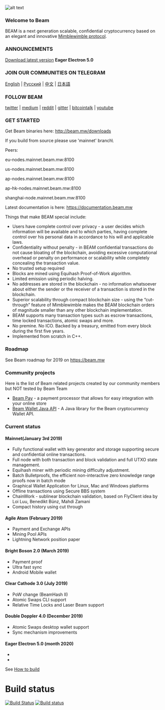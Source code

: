 
![alt text](https://s3.eu-central-1.amazonaws.com/website-storage.beam.mw/media/homepage/scc/scc-1.jpg "Beam Logo")

### Welcome to Beam


BEAM is a next generation scalable, confidential cryptocurrency based on an elegant and innovative [Mimblewimble protocol](https://docs.beam.mw/Mimblewimble.pdf).

### ANNOUNCEMENTS


[Download latest version](http://beam.mw/downloads)
**Eager Electron 5.0**


### JOIN OUR COMMUNITIES ON TELEGRAM

[English](https://t.me/BeamPrivacy) | [Русский](https://t.me/Beam_RU) | [中文](https://t.me/beamchina) | [日本語](https://t.me/beamjp)

### FOLLOW BEAM 

[twitter](https://twitter.com/beamprivacy) | [medium](https://medium.com/beam-mw) | [reddit](https://www.reddit.com/r/beamprivacy/) | [gitter](https://gitter.im/beamprivacy/Lobby) | [bitcointalk](https://bitcointalk.org/index.php?topic=5052151.0) | [youtube](https://www.youtube.com/channel/UCddqBnfSPWibf4f8OnEJm_w?)


### GET STARTED


Get Beam binaries here: http://beam.mw/downloads

If you build from source please use 'mainnet' branch\

Peers:

eu-nodes.mainnet.beam.mw:8100

us-nodes.mainnet.beam.mw:8100

ap-nodes.mainnet.beam.mw:8100

ap-hk-nodes.mainnet.beam.mw:8100

shanghai-node.mainnet.beam.mw:8100

Latest documentation is here: https://documentation.beam.mw

Things that make BEAM special include:

* Users have complete control over privacy - a user decides which information will be available and to which parties, having complete control over his personal data in accordance to his will and applicable laws.
* Confidentiality without penalty - in BEAM confidential transactions do not cause bloating of the blockchain, avoiding excessive computational overhead or penalty on performance or scalability while completely concealing the transaction value.
* No trusted setup required
* Blocks are mined using Equihash Proof-of-Work algorithm.
* Limited emission using periodic halving.
* No addresses are stored in the blockchain - no information whatsoever about either the sender or the receiver of a transaction is stored in the blockchain.
* Superior scalability through compact blockchain size - using the “cut-through” feature of
Mimblewimble makes the BEAM blockchain orders of magnitude smaller than any other
blockchain implementation.
* BEAM supports many transaction types such as escrow transactions, time locked
transactions, atomic swaps and more.
* No premine. No ICO. Backed by a treasury, emitted from every block during the first five
years.
* Implemented from scratch in C++.


### Roadmap

See Beam roadmap for 2019 on https://beam.mw

### Community projects

Here is the list of Beam related projects created by our community members but NOT tested by Beam Team

* [Beam Pay](https://github.com/vsnation/BeamPay) - a payment processor that allows for easy integration with your online store
* [Beam Wallet Java API](https://github.com/beamfan/java-beam-api) - A Java library for the Beam cryptocurrency Wallet API.

### Current status

#### Mainnet(January 3rd 2019)

- Fully functional wallet with key generator and storage supporting secure and confidential online transactions.
- Full node with both transaction and block validation and full UTXO state management.
- Equihash miner with periodic mining difficulty adjustment.
- Batch Bulletproofs, the efficient non-interactive zero knowledge range proofs now in batch mode
- Graphical Wallet Application for Linux, Mac and Windows platforms
- Offline transactions using Secure BBS system
- ChainWork - sublinear blockchain validation, based on FlyClient idea by Loi Luu, Benedikt Bünz, Mahdi Zamani
- Compact history using cut through

#### Agile Atom (February 2019)

- Payment and Exchange APIs
- Mining Pool APIs
- Lightning Network position paper

#### Bright Boson 2.0 (March 2019)
- Payment proof
- Ultra fast sync
- Android Mobile wallet

#### Clear Cathode 3.0 (July 2019)
- PoW change (BeamHash II)
- Atomic Swaps CLI support
- Relative Time Locks and Laser Beam support

#### Double Doppler 4.0 (December 2019)
- Atomic Swaps desktop wallet support
- Sync mechanism improvements

#### Eager Electron 5.0 (month 2020)
-
-


See [How to build](https://github.com/BeamMW/beam/wiki/How-to-build)

# Build status
[![Build Status](https://travis-ci.org/BeamMW/beam.svg?branch=master)](https://travis-ci.org/BeamMW/beam)
[![Build status](https://ci.appveyor.com/api/projects/status/0j424l1h61gwqddm/branch/master?svg=true)](https://ci.appveyor.com/project/beam-mw/beam/branch/master)

